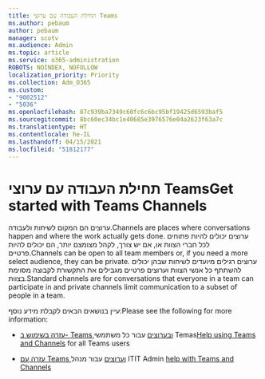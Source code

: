 ```yaml
---
title: תחילת העבודה עם ערוצי Teams
ms.author: pebaum
author: pebaum
manager: scotv
ms.audience: Admin
ms.topic: article
ms.service: o365-administration
ROBOTS: NOINDEX, NOFOLLOW
localization_priority: Priority
ms.collection: Adm_O365
ms.custom:
- "9002512"
- "5036"
ms.openlocfilehash: 87c939ba7349c60fc6c6bc95bf19425d6593baf5
ms.sourcegitcommit: 8bc60ec34bc1e40685e3976576e04a2623f63a7c
ms.translationtype: HT
ms.contentlocale: he-IL
ms.lasthandoff: 04/15/2021
ms.locfileid: "51812177"
---
```

# <a name="get-started-with-teams-channels"></a><span data-ttu-id="4aec7-102">תחילת העבודה עם ערוצי Teams</span><span class="sxs-lookup"><span data-stu-id="4aec7-102">Get started with Teams Channels</span></span>

<span data-ttu-id="4aec7-103">ערוצים הם המקום לשיחות ולעבודה.</span><span class="sxs-lookup"><span data-stu-id="4aec7-103">Channels are places where conversations happen and where the work actually gets done.</span></span> <span data-ttu-id="4aec7-104">ערוצים יכולים להיות פתוחים לכל חברי הצוות או, אם יש צורך, לקהל מצומצם יותר, הם יכולים להיות פרטיים.</span><span class="sxs-lookup"><span data-stu-id="4aec7-104">Channels can be open to all team members or, if you need a more select audience, they can be private.</span></span> <span data-ttu-id="4aec7-105">ערוצים רגילים מיועדים לשיחות שבהן יכולים להשתתף כל אנשי הצוות וערוצים פרטיים מגבילים את התקשורת לקבוצה מסוימת בצוות.</span><span class="sxs-lookup"><span data-stu-id="4aec7-105">Standard channels are for conversations that everyone in a team can participate in and private channels limit communication to a subset of people in a team.</span></span>

<span data-ttu-id="4aec7-106">עיין בנושאים הבאים לקבלת מידע נוסף:</span><span class="sxs-lookup"><span data-stu-id="4aec7-106">Please see the following for more information:</span></span>

- <span data-ttu-id="4aec7-107">[עזרה בשימוש ב- Teams ובערוצים](https://support.office.com/article/teams-and-channels-df38ae23-8f85-46d3-b071-cb11b9de5499) עבור כל משתמשי Temas</span><span class="sxs-lookup"><span data-stu-id="4aec7-107">[Help using Teams and Channels](https://support.office.com/article/teams-and-channels-df38ae23-8f85-46d3-b071-cb11b9de5499) for all Teams users</span></span>

- <span data-ttu-id="4aec7-108">[עזרה עם Teams וערוצים](https://docs.microsoft.com/microsoftteams/teams-channels-overview) עבור מנהל IT</span><span class="sxs-lookup"><span data-stu-id="4aec7-108">IT Admin [help with Teams and Channels](https://docs.microsoft.com/microsoftteams/teams-channels-overview)</span></span> 

